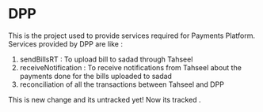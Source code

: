 # DPP
This is the project used to provide services required for Payments Platform.
Services provided by DPP are like :
  1. sendBillsRT : To upload bill to sadad through Tahseel
  2. receiveNotification : To receive notifications from Tahseel about the payments done for the bills uploaded to sadad
  3. reconciliation of all the transactions between Tahseel and DPP

This is new change and its untracked yet!
Now its tracked .